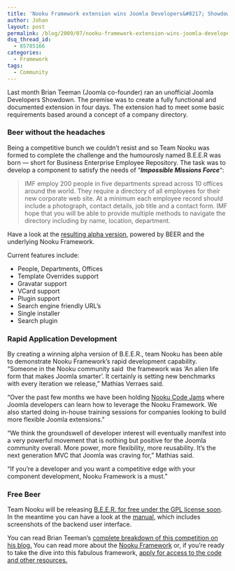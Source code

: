 ```yaml
---
title: 'Nooku Framework extension wins Joomla Developers&#8217; Showdown'
author: Johan
layout: post
permalink: /blog/2009/07/nooku-framework-extension-wins-joomla-developers-showdown/
dsq_thread_id:
  - 85785166
categories:
  - Framework
tags:
  - Community
---
```

<img style="margin-left: 10px;" title="BEER company directory" src="http://farm5.static.flickr.com/4046/4541635814_2b93eeb04a_o.jpg" border="0" alt="" align="right" />Last month Brian Teeman (Joomla co-founder) ran an unofficial Joomla Developers Showdown. The premise was to create a fully functional and documented extension in four days. The extension had to meet some basic requirements based around a concept of a company directory.

<!--more-->

### Beer without the headaches

Being a competitive bunch we couldn&#8217;t resist and so Team Nooku was formed to complete the challenge and the humourosly named B.E.E.R was born &#8212; short for Business Enterprise Employee Repository. The task was to develop a component to satisfy the needs of &#8220;***Impossible Missions Force***&#8220;:

> IMF employ 200 people in five departments spread across 10 offices around the world. They require a directory of all employees for their new corporate web site. At a minimum each employee record should include a photograph, contact details, job title and a contact form. IMF hope that you will be able to provide multiple methods to navigate the directory including by name, location, department.

Have a look at the <a title="resulting alpha version" href="http://showdown.nooku.org/beer.html" target="_blank">resulting alpha version</a>, powered by BEER and the underlying Nooku Framework.

Current features include:

*   People, Departments, Offices
*   Template Overrides support
*   Gravatar support
*   VCard support
*   Plugin support
*   Search engine friendly URL&#8217;s
*   Single installer
*   Search plugin

### Rapid Application Development

By creating a winning alpha version of B.E.E.R., team Nooku has been able to demonstrate Nooku Framework&#8217;s rapid development capability. &#8220;Someone in the Nooku community said  the framework was &#8216;An alien life form that makes Joomla smarter&#8217;. It certainly is setting new benchmarks with every iteration we release,&#8221; Mathias Verraes said.

&#8220;Over the past few months we have been holding [Nooku Code Jams][1] where Joomla developers can learn how to leverage the Nooku Framework. We also started doing in-house training sessions for companies looking to build more flexible Joomla extensions.&#8221;

&#8220;We think the groundswell of developer interest will eventually manifest into a very powerful movement that is nothing but positive for the Joomla community overall. More power, more flexibility, more reusability. It&#8217;s the next generation MVC that Joomla was craving for,&#8221; Mathias said.

&#8220;If you&#8217;re a developer and you want a competitive edge with your component development, Nooku Framework is a must.&#8221;

### Free Beer

Team Nooku will be releasing <a title="B.E.E.R. for free soon" href="http://showdown.nooku.org/download.html" target="_blank">B.E.E.R. for free under the GPL license soon</a>. In the meantime you can have a look at the <a title="manual" href="http://files.getdropbox.com/u/77467/nooku/B.E.E.R.pdf" target="_blank">manual</a>, which includes screenshots of the backend user interface.

You can read Brian Teeman&#8217;s <a title="complete breakdown of this competition on his blog." href="http://brian.teeman.net/joomla-gps/joomla-developers-showdown-the-winner.html" target="_blank">complete breakdown of this competition on his blog.</a> You can read more about the <a title="Nooku Framework" href="en/framework.html" target="_blank">Nooku Framework</a> or, if you&#8217;re ready to take the dive into this fabulous framework, <a title="apply for access here." href="en/framework/request.html" target="_blank">apply for access to the code and other resources.</a>

 [1]: en/buzz/100-second-nooku-code-jam-in-hamburg.html "Nooku Code Jams"
